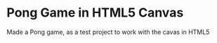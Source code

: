 <h1>Pong Game in HTML5 Canvas</h1>
<p>Made a Pong game, as a test project to work with the cavas in HTML5</p>